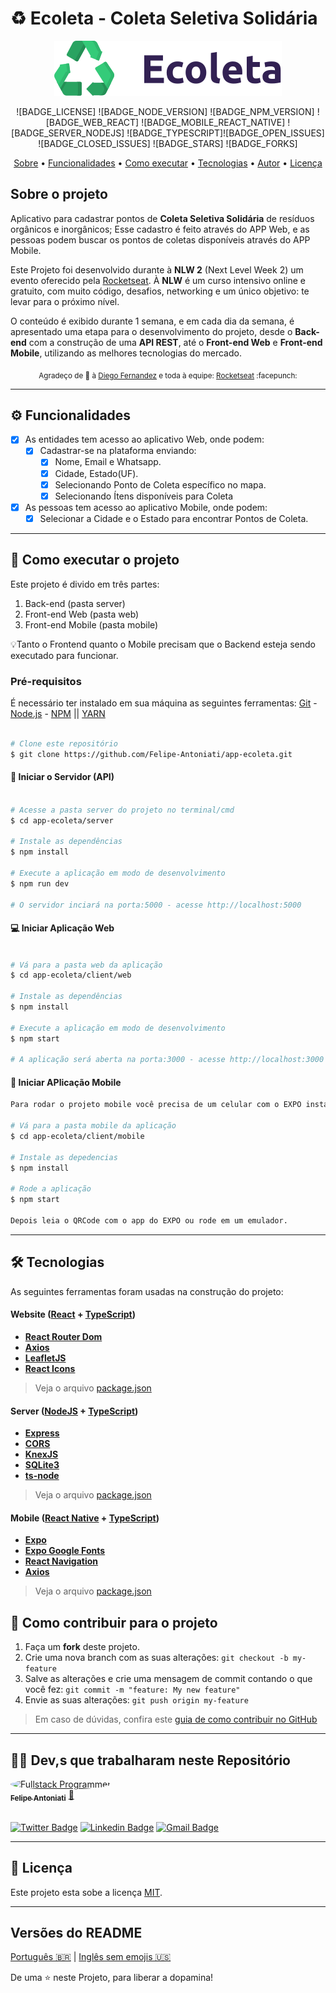 # ♻️ Ecoleta - Coleta Seletiva Solidária

<div align="center"> 
	<img  src="./client/web/src/assets/images/logo.svg">
</div>

<div align="center">

![BADGE_LICENSE] ![BADGE_NODE_VERSION] ![BADGE_NPM_VERSION] ![BADGE_WEB_REACT] ![BADGE_MOBILE_REACT_NATIVE] ![BADGE_SERVER_NODEJS] ![BADGE_TYPESCRIPT]![BADGE_OPEN_ISSUES] ![BADGE_CLOSED_ISSUES] ![BADGE_STARS] ![BADGE_FORKS]

</div>


<p align="center">
 <a href="#-sobre-o-projeto">Sobre</a> •
 <a href="#-funcionalidades">Funcionalidades</a> •
 <a href="#-como-executar-o-projeto">Como executar</a> • 
 <a href="#-tecnologias">Tecnologias</a> • 
 <a href="#-autor">Autor</a> • 
 <a href="#user-content--licença">Licença</a>
</p>

##  Sobre o projeto

Aplicativo para cadastrar pontos de **Coleta Seletiva Solidária** de resíduos orgânicos e inorgânicos; Esse cadastro é feito através do APP Web, e as pessoas podem buscar os pontos de coletas disponíveis através do APP Mobile.

Este Projeto foi desenvolvido durante à **NLW 2** (Next Level Week 2) um evento oferecido pela [Rocketseat](https://blog.rocketseat.com.br/primeira-next-level-week/). À **NLW** é um curso intensivo online e gratuito, com muito código, desafios, networking e um único objetivo: te levar para o próximo nível.

O conteúdo é exibido durante 1 semana, e em cada dia da semana, é apresentado uma etapa para o desenvolvimento do projeto, desde o **Back-end** com a construção de uma **API REST**, até o **Front-end Web** e **Front-end Mobile**, utilizando as melhores tecnologias do mercado.

<div align="center">
  <sub>Agradeço de 💜 à
    <a href="https://github.com/diego3g">Diego Fernandez</a> e toda à equipe:
    <a href="https://github.com/rocketseat">Rocketseat</a> :facepunch:    
  </sub>
</div>

---

## ⚙️ Funcionalidades

- [x] As entidades tem acesso ao aplicativo Web, onde podem: 
  - [x] Cadastrar-se na plataforma enviando:
    - [x] Nome, Email e Whatsapp.
    - [x] Cidade, Estado(UF).
    - [x] Selecionando Ponto de Coleta específico no mapa.
    - [x] Selecionando Ítens disponíveis para Coleta

- [x] As pessoas tem acesso ao aplicativo Mobile, onde podem:
  - [x] Selecionar a Cidade e o Estado para encontrar Pontos de Coleta.

---

## 🚀 Como executar o projeto

Este projeto é divido em três partes:
1. Back-end (pasta server) 
2. Front-end Web (pasta web)
3. Front-end Mobile (pasta mobile)

💡Tanto o Frontend quanto o Mobile precisam que o Backend esteja sendo executado para funcionar.

### Pré-requisitos

É necessário ter instalado em sua máquina as seguintes ferramentas:
[Git](https://git-scm.com) - [Node.js](https://nodejs.org/en/) - [NPM](https://www.npmjs.com/) || [YARN](https://yarnpkg.com/)


```bash

# Clone este repositório
$ git clone https://github.com/Felipe-Antoniati/app-ecoleta.git

```

#### :minidisc: Iniciar o Servidor (API)

```bash

# Acesse a pasta server do projeto no terminal/cmd
$ cd app-ecoleta/server

# Instale as dependências
$ npm install

# Execute a aplicação em modo de desenvolvimento
$ npm run dev

# O servidor inciará na porta:5000 - acesse http://localhost:5000

```

#### 💻 Iniciar Aplicação Web

```bash

# Vá para a pasta web da aplicação
$ cd app-ecoleta/client/web

# Instale as dependências
$ npm install

# Execute a aplicação em modo de desenvolvimento
$ npm start

# A aplicação será aberta na porta:3000 - acesse http://localhost:3000

```

#### 📱 Iniciar APlicação Mobile

``` bash
Para rodar o projeto mobile você precisa de um celular com o EXPO instalado, ou um emulador android/ios.

# Vá para a pasta mobile da aplicação
$ cd app-ecoleta/client/mobile

# Instale as depedencias
$ npm install

# Rode a aplicação
$ npm start

Depois leia o QRCode com o app do EXPO ou rode em um emulador.

```

---

## 🛠 Tecnologias

As seguintes ferramentas foram usadas na construção do projeto:

#### **Website**  ([React](https://reactjs.org/)  +  [TypeScript](https://www.typescriptlang.org/))

-   **[React Router Dom](https://github.com/ReactTraining/react-router/tree/master/packages/react-router-dom)**
-   **[Axios](https://github.com/axios/axios)**
-   **[LeafletJS](https://leafletjs.com/)**
-   **[React Icons](https://react-icons.github.io/react-icons/)**

> Veja o arquivo  [package.json](https://github.com/tgmarinho/README-ecoleta/blob/master/web/package.json)

#### **Server**  ([NodeJS](https://nodejs.org/en/)  +  [TypeScript](https://www.typescriptlang.org/))

-   **[Express](https://expressjs.com/)**
-   **[CORS](https://expressjs.com/en/resources/middleware/cors.html)**
-   **[KnexJS](http://knexjs.org/)**
-   **[SQLite3](https://github.com/mapbox/node-sqlite3)**
-   **[ts-node](https://github.com/TypeStrong/ts-node)**

> Veja o arquivo  [package.json](https://github.com/tgmarinho/README-ecoleta/blob/master/server/package.json)

#### **Mobile**  ([React Native](http://www.reactnative.com/)  +  [TypeScript](https://www.typescriptlang.org/))

-   **[Expo](https://expo.io/)**
-   **[Expo Google Fonts](https://github.com/expo/google-fonts)**
-   **[React Navigation](https://reactnavigation.org/)**
-   **[Axios](https://github.com/axios/axios)**

> Veja o arquivo  [package.json](https://github.com/tgmarinho/README-ecoleta/blob/master/mobile/package.json)



##  💪 Como contribuir para o projeto

1. Faça um **fork** deste projeto.
2. Crie uma nova branch com as suas alterações: `git checkout -b my-feature`
3. Salve as alterações e crie uma mensagem de commit contando o que você fez: `git commit -m "feature: My new feature"`
4. Envie as suas alterações: `git push origin my-feature`
> Em caso de dúvidas, confira este [guia de como contribuir no GitHub](./CONTRIBUTING.md)

---

## 👨‍💻 Dev,s que trabalharam neste Repositório

<a href="https://github.com/felipe-antoniati">
 <img style="border-radius: 50%;" src="https://avatars0.githubusercontent.com/u/63480609?s=460&u=c69fe399d6e97159b75b64b597b007ff8e6ac553&v=4" width="100px;" alt="Fullstack Programmer"/>
 <br />
 <sub><b>Felipe Antoniati</b></sub></a> <a href="https://github.com/felipe-antoniati" title="Fullstack Programmer">🚀</a>
 <br /><br />

[![Twitter Badge](https://img.shields.io/badge/-@felipe-1ca0f1?style=flat-square&labelColor=1ca0f1&logo=twitter&logoColor=white&link=https://twitter.com/)](https://twitter.com/) [![Linkedin Badge](https://img.shields.io/badge/-Felipe-blue?style=flat-square&logo=Linkedin&logoColor=white&link=https://www.linkedin.com/in/)](https://www.linkedin.com/in/felipe-antoniati-1288041b7/) 
[![Gmail Badge](https://img.shields.io/badge/-antoniati.felipe@gmail.com-c14438?style=flat-square&logo=Gmail&logoColor=white&link=mailto:antoniati.felipe@gmail.com)](mailto:antoniati.felipe@gmail.com)

---

## 📝 Licença

Este projeto esta sobe a licença [MIT](./LICENSE).

---

##  Versões do README

[Português 🇧🇷](./README.md)  |  [Inglês sem emojis 🇺🇸](./README-en.md) 


De uma ⭐️ neste Projeto, para liberar a dopamina!